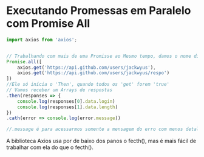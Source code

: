 # Executando Promessas em Paralelo com Promise All


```js
import axios from 'axios';


// Trabalhando com mais de uma Promisse ao Mesmo tempo, damos o nome disso de 'agrupamento de Promises' usando Array. 
Promise.all([
    axios.get('https://api.github.com/users/jackwyus'),
    axios.get('https://api.github.com/users/jackwyus/respo')
])
//Ele só inícia o 'Then', quando todos os 'get' forem 'true'
// Vamos receber um Arrays de respostas
.then(responses => {
    console.log(responses[0].data.login)
    console.log(responses[1].data.length)
})
.cath(error => console.log(error.message))

//.message é para acessarmos somente a mensagem do erro com menos detalhes.

```

A biblioteca Axios usa por de baixo dos panos o fecth(), mas é mais fácil de trabalhar com ela do que o fecth().